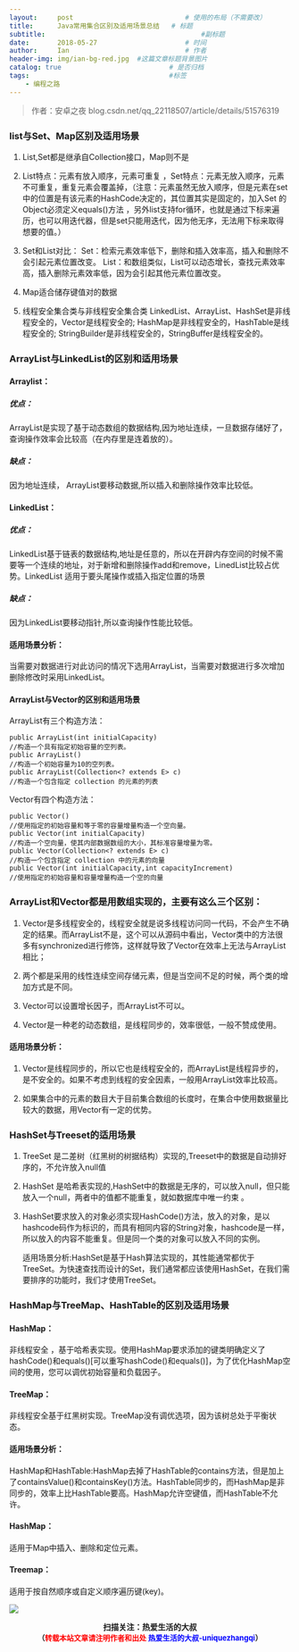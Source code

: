```yaml
---
layout:     post             				# 使用的布局（不需要改）
title:      Java常用集合区别及适用场景总结   # 标题 
subtitle:    					  				#副标题
date:       2018-05-27  					# 时间
author:     Ian                  			# 作者
header-img: img/ian-bg-red.jpg	#这篇文章标题背景图片
catalog: true                        	# 是否归档
tags:                              		#标签
    - 编程之路
---
```


> 作者：安卓之夜
blog.csdn.net/qq_22118507/article/details/51576319


### list与Set、Map区别及适用场景

1. List,Set都是继承自Collection接口，Map则不是

2. List特点：元素有放入顺序，元素可重复 ，Set特点：元素无放入顺序，元素不可重复，重复元素会覆盖掉，（注意：元素虽然无放入顺序，但是元素在set中的位置是有该元素的HashCode决定的，其位置其实是固定的，加入Set 的Object必须定义equals()方法 ，另外list支持for循环，也就是通过下标来遍历，也可以用迭代器，但是set只能用迭代，因为他无序，无法用下标来取得想要的值。） 

3. Set和List对比： 
Set：检索元素效率低下，删除和插入效率高，插入和删除不会引起元素位置改变。 
List：和数组类似，List可以动态增长，查找元素效率高，插入删除元素效率低，因为会引起其他元素位置改变。 

4. Map适合储存键值对的数据

5. 线程安全集合类与非线程安全集合类 
LinkedList、ArrayList、HashSet是非线程安全的，Vector是线程安全的;
HashMap是非线程安全的，HashTable是线程安全的;
StringBuilder是非线程安全的，StringBuffer是线程安全的。


### ArrayList与LinkedList的区别和适用场景

#### Arraylist：
##### 优点：
ArrayList是实现了基于动态数组的数据结构,因为地址连续，一旦数据存储好了，查询操作效率会比较高（在内存里是连着放的）。
##### 缺点：
因为地址连续， ArrayList要移动数据,所以插入和删除操作效率比较低。   

#### LinkedList：
##### 优点：
LinkedList基于链表的数据结构,地址是任意的，所以在开辟内存空间的时候不需要等一个连续的地址，对于新增和删除操作add和remove，LinedList比较占优势。LinkedList 适用于要头尾操作或插入指定位置的场景
##### 缺点：
因为LinkedList要移动指针,所以查询操作性能比较低。

#### 适用场景分析：
 当需要对数据进行对此访问的情况下选用ArrayList，当需要对数据进行多次增加删除修改时采用LinkedList。

#### ArrayList与Vector的区别和适用场景

ArrayList有三个构造方法：

```
public ArrayList(int initialCapacity)
//构造一个具有指定初始容量的空列表。    
public ArrayList()
//构造一个初始容量为10的空列表。    
public ArrayList(Collection<? extends E> c)
//构造一个包含指定 collection 的元素的列表
```

Vector有四个构造方法：

```
public Vector()
//使用指定的初始容量和等于零的容量增量构造一个空向量。    
public Vector(int initialCapacity)
//构造一个空向量，使其内部数据数组的大小，其标准容量增量为零。    
public Vector(Collection<? extends E> c)
//构造一个包含指定 collection 中的元素的向量    
public Vector(int initialCapacity,int capacityIncrement)
//使用指定的初始容量和容量增量构造一个空的向量
```

### ArrayList和Vector都是用数组实现的，主要有这么三个区别：

1. Vector是多线程安全的，线程安全就是说多线程访问同一代码，不会产生不确定的结果。而ArrayList不是，这个可以从源码中看出，Vector类中的方法很多有synchronized进行修饰，这样就导致了Vector在效率上无法与ArrayList相比；
 
2. 两个都是采用的线性连续空间存储元素，但是当空间不足的时候，两个类的增加方式是不同。
 
3. Vector可以设置增长因子，而ArrayList不可以。

4. Vector是一种老的动态数组，是线程同步的，效率很低，一般不赞成使用。

#### 适用场景分析：
1. Vector是线程同步的，所以它也是线程安全的，而ArrayList是线程异步的，是不安全的。如果不考虑到线程的安全因素，一般用ArrayList效率比较高。

2. 如果集合中的元素的数目大于目前集合数组的长度时，在集合中使用数据量比较大的数据，用Vector有一定的优势。

### HashSet与Treeset的适用场景

1. TreeSet 是二差树（红黑树的树据结构）实现的,Treeset中的数据是自动排好序的，不允许放入null值 

2. HashSet 是哈希表实现的,HashSet中的数据是无序的，可以放入null，但只能放入一个null，两者中的值都不能重复，就如数据库中唯一约束 。

3. HashSet要求放入的对象必须实现HashCode()方法，放入的对象，是以hashcode码作为标识的，而具有相同内容的String对象，hashcode是一样，所以放入的内容不能重复。但是同一个类的对象可以放入不同的实例。
  
   适用场景分析:HashSet是基于Hash算法实现的，其性能通常都优于TreeSet。为快速查找而设计的Set，我们通常都应该使用HashSet，在我们需要排序的功能时，我们才使用TreeSet。
 
### HashMap与TreeMap、HashTable的区别及适用场景

#### HashMap：
非线程安全  ，基于哈希表实现。使用HashMap要求添加的键类明确定义了hashCode()和equals()[可以重写hashCode()和equals()]，为了优化HashMap空间的使用，您可以调优初始容量和负载因子。 
 
#### TreeMap：
非线程安全基于红黑树实现。TreeMap没有调优选项，因为该树总处于平衡状态。 

#### 适用场景分析：
HashMap和HashTable:HashMap去掉了HashTable的contains方法，但是加上了containsValue()和containsKey()方法。HashTable同步的，而HashMap是非同步的，效率上比HashTable要高。HashMap允许空键值，而HashTable不允许。

#### HashMap：
适用于Map中插入、删除和定位元素。 

#### Treemap：
适用于按自然顺序或自定义顺序遍历键(key)。 


![](https://ws3.sinaimg.cn/large/006tKfTcgy1fqj5aochgoj309k09kmwz.jpg)
<b><center>扫描关注：热爱生活的大叔</center>
<b><center><font size="2">（<font size="2" color="#FF0000">转载本站文章请注明作者和出处</font> <font size="2" color="#0000FF">热爱生活的大叔-uniquezhangqi</font><font size="2">）</font>
